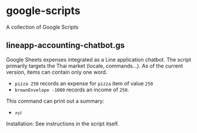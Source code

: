 # google-scripts
A collection of Google Scripts

## lineapp-accounting-chatbot.gs
Google Sheets expenses integrated as a Line application chatbot. The script primarily targets the Thai market (locale, commands...).
As of the current version, items can contain only one word.
- `pizza 250` records an expense for `pizza` item of value `250`
- `brownEnvelope -1000` records an income of `250`.

This command can print out a summary:
- `สรุป`

Installation: See instructions in the script itself.
